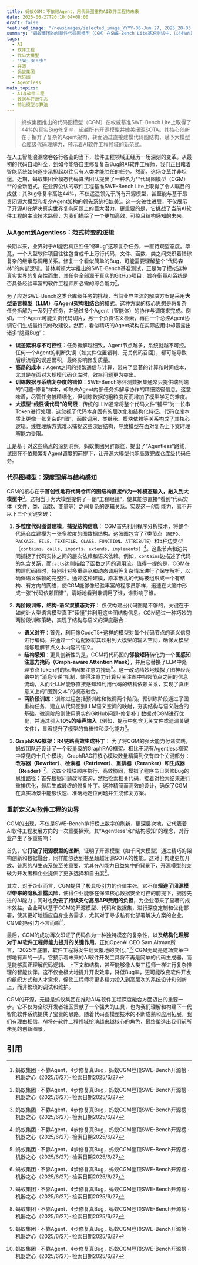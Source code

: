 ```yaml
---
title: 蚂蚁CGM：不依赖Agent，用代码图重构AI软件工程的未来
date: 2025-06-27T20:10:04+08:00
draft: false
featured_image: "/newsimages/selected_image_YYYY-06-Jun 27, 2025_20-03-37-480.jpg"
summary: "蚂蚁集团的创新性代码图模型（CGM）在SWE-Bench Lite基准测试中，以44%的真实Bug修复率登顶开源榜首，性能媲美闭源SOTA。该模型通过直接建模代码仓库的图结构，摒弃了传统Agent架构的复杂性，实现了大模型对仓库级代码的深度理解，为AI软件工程提供了更高效、安全且可控的新范式。"
tags: 
  - AI
  - 软件工程
  - 代码大模型
  - "SWE-Bench"
  - 开源
  - 蚂蚁集团
  - 代码图
  - Agentless
main_topics: 
  - AI与软件工程
  - 数据与开源生态
  - 前沿模型与算法
---
```


> 蚂蚁集团推出的代码图模型（CGM）在权威基准SWE-Bench Lite上取得了44%的真实Bug修复率，超越所有开源模型并媲美闭源SOTA。其核心创新在于摒弃了复杂的Agent架构，转而通过直接建模代码图结构，赋予大模型仓库级代码理解力，预示着AI软件工程领域的新范式。

在人工智能浪潮席卷各行各业的当下，软件工程领域正经历一场深刻的变革。从最初的代码自动补全，到如今能够自主修复复杂Bug的AI软件工程师，我们正目睹着智能系统如何逐步承担起以往只有人类才能胜任的任务。然而，这场变革并非坦途。近期，蚂蚁集团全模态代码算法团队提出了一种名为**代码图模型（CGM）**的全新范式，在业界公认的软件工程基准SWE-Bench Lite上取得了令人瞩目的成就：其Bug修复率高达44%，不仅遥遥领先于所有开源模型，甚至能与基于昂贵闭源大模型和复杂Agent架构的领先系统相媲美[^1]。这一突破性进展，不仅展示了开源AI在解决真实世界复杂问题上的巨大潜力，更重要的是，它挑战了当前AI软件工程的主流技术路径，为我们描绘了一个更加高效、可控且结构感知的未来。

### 从Agent到Agentless：范式转变的逻辑

长期以来，业界对于AI能否真正胜任“修Bug”这项复杂任务，一直持观望态度。毕竟，一个大型软件项目往往包含成千上万行代码，文件、函数、类之间交织着错综复杂的继承与调用关系。修复一个看似简单的Bug，可能需要理解整个“代码森林”的内部逻辑。普林斯顿大学推出的SWE-Bench基准测试，正是为了模拟这种真实世界的复杂性而生，其任务全部源于真实的GitHub项目，旨在衡量AI系统是否具备经验丰富的软件工程师所必需的综合能力[^1]。

为了应对SWE-Bench这类仓库级任务的挑战，当前业界主流的解决方案是采用**大型语言模型（LLM）与Agent架构相结合**的模式。这种方案的核心思想是将复杂任务拆解为一系列子任务，并通过多个Agent（智能体）的协作与调度来完成。例如，一个Agent可能负责代码切片，另一个负责语义检索，再由一个总控Agent协调它们生成最终的修改建议。然而，看似精巧的Agent架构在实际应用中却暴露出诸多“隐藏Bug”：

*   **误差累积与不可控性**：任务拆解越细致，Agent节点越多，系统就越不可控。任何一个Agent的判断失误（如文件位置错判、无关代码召回），都可能导致后续流程的误差累积，最终影响修复质量。
*   **高昂的成本**：Agent之间的频繁通信与计算，带来了显著的计算和时间成本，尤其是在面对大规模代码仓库时，效率问题更为突出。
*   **训练数据与系统复杂度的错位**：SWE-Bench等评测数据集通常只提供端到端的“问题-修复”样本，却缺失Agent内部任务拆解与协作的精细路径信息。这意味着，尽管任务被精细化，但训练数据的粗粒度反而增加了模型学习的难度。
*   **大模型“线性读代码”的局限**：传统的LLM通常将整个代码文件“铺平”为一长串Token进行处理，这忽视了代码本身固有的层次化和结构化特征。代码仓库本质上更像一张复杂的“图”，函数调用、类继承、模块依赖等关系构成了其核心逻辑。线性理解方式难以捕捉这些深层结构，导致模型在面对复杂上下文时理解能力受限。

正是基于对这些痛点的深刻洞察，蚂蚁集团另辟蹊径，提出了“Agentless”路线，试图在不依赖繁复Agent调度的前提下，让开源大模型也能高效完成仓库级代码任务。

### 代码图模型：深度理解与结构感知

CGM的核心在于**首创性地将代码仓库的图结构直接作为一种模态输入，融入到大模型中**[^1]。这相当于为大模型提供了一副“工程眼镜”，使其能够直接“看到”代码实体（文件、类、函数、变量等）之间复杂的逻辑关系。实现这一创新能力，离不开以下三个关键突破：

1.  **多粒度代码图谱建模，捕捉结构信息**：
    CGM首先利用程序分析技术，将整个代码仓库建模为一张多粒度的图数据结构。这张图包含了7类节点（`REPO`、`PACKAGE`、`FILE`、`TEXTFILE`、`CLASS`、`FUNCTION`、`ATTRIBUTE`）和5种边类型（`contains`、`calls`、`imports`、`extends`、`implements`）[^1]。这些节点和边共同捕捉了代码实体之间的层次依赖和语义依赖。例如，`contains`边描述了代码的包含关系，而`calls`边则描绘了函数之间的调用流。值得一提的是，CGM在构建代码图时，特别针对多重继承和动态调用等复杂情况进行了保守解析，以确保语义依赖的完整性。通过这种建模，原本散乱的代码被组织成一个有结构、有方向的网络，使CGM能够像经验丰富的程序员那样，迅速在大脑中形成一张“代码依赖图谱”，清晰地看到谁调用了谁，谁影响了谁。

2.  **两阶段训练，结构-语义双模态对齐**：
    仅仅构建出代码图是不够的，关键在于如何让大型语言模型真正“读懂”并利用这些图结构信息。CGM通过一种巧妙的两阶段训练策略，实现了结构与语义的深度融合：
    *   **语义对齐**：首先，利用像CodeT5+这样的模型对每个代码节点的语义信息进行编码，并通过一个适配器将其映射到大模型的输入空间，确保大模型能够理解节点文本内容的语义。
    *   **结构感知**：更具创新性的是，CGM将代码图的**邻接矩阵**转化为一个**图感知注意力掩码（Graph-aware Attention Mask）**，并用它替换了LLM中处理节点Token时的标准因果注意力掩码[^1]。这一改动精妙地模拟了图神经网络中的“消息传递”机制，使得注意力计算只关注图中相邻节点之间的信息流动，从而让LLM能够直接感知和利用代码的结构依赖关系，实现了真正意义上的“图到文本”的模态融合。
    *   **两阶段训练**：训练过程包括预训练和微调两个阶段。预训练阶段通过子图重构任务，建立从代码图到LLM语义空间的映射，夯实结构与语义融合的基础。微调阶段则使用真实的GitHub问题-修复补丁数据对CGM进行优化，并通过引入**10%的噪声输入**（例如，提示中包含无关文件或遗漏关键文件），显著提升了模型的鲁棒性和泛化能力[^1]。

3.  **GraphRAG框架：R4链路高效生成补丁**：
    为了将CGM的强大能力付诸实践，蚂蚁团队还设计了一个轻量级的GraphRAG框架。相比于现有Agentless框架中常见的十几个模块，GraphRAG将核心模块数量精简到仅有四个关键部分：**改写器（Rewriter）**、**检索器（Retriever）**、**重排器（Reranker）**和**生成器（Reader）**[^1]。这四个模块顺序执行、高效协同，模拟了程序员日常修Bug的思维路径：首先根据问题改写查询，然后检索相关代码，接着对检索结果进行重排优化，最后生成最终的修复补丁。这种精简而高效的设计，确保了CGM在真实场景中能够快速、准确地定位问题并生成修复方案。

### 重新定义AI软件工程的边界

CGM的出现，不仅是SWE-Bench排行榜上数字的刷新，更深层次地，它代表着AI软件工程发展方向的一次重要探索。其“Agentless”和“结构感知”的理念，对行业产生了多重影响：

首先，它**打破了闭源模型的垄断**，证明了开源模型（如千问大模型）通过精巧的架构创新和数据融合，同样能够达到甚至超越闭源SOTA的性能。这对于构建更加开放、普惠的AI生态系统至关重要，尤其在AI能力日益集中的背景下，开源模型的突破为开发者和企业提供了更多选择和自由度[^1]。

其次，对于企业而言，CGM提供了极具吸引力的价值主张。它不仅**规避了闭源模型带来的隐私泄露风险**，使得企业能够在保障核心数据安全可控的前提下，拥抱先进的AI能力；同时也**免去了持续支付高昂API费用的负担**，为企业带来了显著的成本效益。企业可以基于CGM的开源模型、代码和数据集，进行深度定制和优化部署，使其更好地适应自身业务需求，尤其对于寻求私有化部署解决方案的企业，CGM的吸引力不言而喻[^1]。

最后，CGM的成功再次印证了代码作为一种独特模态的复杂性，以及**结构化理解对于AI软件工程师能力提升的关键作用**。正如OpenAI CEO Sam Altman所言，“2025年底前，软件工程将发生翻天覆地的变化。”[^1] CGM无疑是这场变革中掷地有声的一步。它预示着未来的AI软件开发工具将不再是简单的代码生成器，而是能够真正理解代码逻辑、上下文和结构，甚至能够像人类工程师一样进行复杂推理的智能伙伴。这不仅会极大地提升开发效率，降低Bug率，更可能改变软件开发的组织方式和人才需求，促使工程师将更多精力投入到高层次的系统设计和创新上，而非繁琐的调试和维护。

CGM的开源，无疑是蚂蚁集团在推动AI与软件工程深度融合方面迈出的重要一步。它不仅为全球开发者社区贡献了一个强大的工具，也为我们理解和构建下一代智能软件系统提供了宝贵的思路。随着代码图模型技术的不断成熟和应用拓展，我们有理由相信，AI将在软件工程领域扮演越来越核心的角色，最终塑造出我们前所未见的创新图景。

## 引用
[^1]: 蚂蚁集团 · 不靠Agent，4步修复真Bug，蚂蚁CGM登顶SWE-Bench开源榜 · 机器之心（2025/6/27）· 检索日期2025/6/27
[^2]: 不靠Agent，4步修复真Bug，蚂蚁CGM登顶SWE-Bench开源榜 · 36氪（2025/6/27）· 检索日期2025/6/27
[^3]: 大模型首次直接理解代码图:不用Agent修bug,登顶SWE-Bench开源榜 · 新浪财经（2025/6/27）· 检索日期2025/6/27
